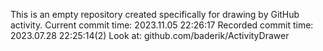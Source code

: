 This is an empty repository created specifically for drawing by GitHub activity.
Current commit time: 2023.11.05 22:26:17
Recorded commit time: 2023.07.28 22:25:14(2)
Look at: github.com/baderik/ActivityDrawer
